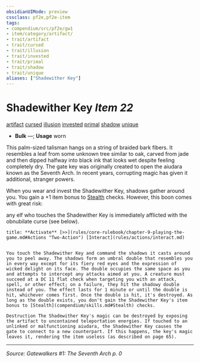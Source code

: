 ```yaml
---
obsidianUIMode: preview
cssclass: pf2e,pf2e-item
tags:
- compendium/src/pf2e/gw1
- item/category/artifact/
- trait/artifact
- trait/cursed
- trait/illusion
- trait/invested
- trait/primal
- trait/shadow
- trait/unique
aliases: ["Shadewither Key"]
---
```

# Shadewither Key *Item 22*  
[artifact](artifact-gmg.md "Artifact Item Trait")  [cursed](cursed-gmg.md "Cursed Item Trait")  [illusion](illusion.md "Illusion School Trait")  [invested](invested.md "Invested Item Trait")  [primal](primal.md "Primal Tradition Trait")  [shadow](Reference/Rules/Traits/shadow.md "Shadow General Trait")  [unique](unique.md "Unique Rarity Trait")  

- **Bulk** —; **Usage** worn

This palm-sized talisman hangs on a string of braided bark fibers. It resembles a leaf from some unknown tree similar to oak, carved from jade and then dipped halfway into black ink that looks wet despite feeling completely dry. The gate key was originally created to open the aiudara known as the Seventh Arch. In recent years, corrupting magic has given it additional, stranger powers.

When you wear and invest the Shadewither Key, shadows gather around you. You gain a +1 item bonus to [Stealth](skills.md#Stealth) checks. However, this boon comes with great risk:

any elf who touches the Shadewither Key is immediately afflicted with the obnubilate curse (see below).

```ad-embed-ability
title: **Activate** [>>](rules/core-rulebook/chapter-9-playing-the-game.md#Actions "Two-Action") [Interact](rules/actions/interact.md)


You touch the Shadewither Key and command the shadows it casts around you to peel away. The shadows form an umbral double that resembles you in every way except for its fiery red eyes and the expression of wicked delight on its face. The double occupies the same space as you and attempts to intercept any attacks aimed at you. A creature must succeed at a DC 11 flat check when targeting you with an attack, spell, or other effect; on a failure, they hit the shadowy double instead of you. The effect lasts for 1 minute or until the double is hit, whichever comes first. Once the double is hit, it's destroyed. As long as the double exists, you don't gain the Shadewither Key's item bonus to [Stealth](compendium/skills.md#Stealth) checks.

Destruction The Shadewither Key's magic can be destroyed by exposing the artifact to uncontained teleportation energies. If touched to an unlinked or malfunctioning aiudara, the Shadewither Key causes the gate to connect to a new counterpart. If this happens, the key's magic leaves it, rendering the item useless (as described on page 65).
```


---
*Source: Gatewalkers #1: The Seventh Arch p. 0*
